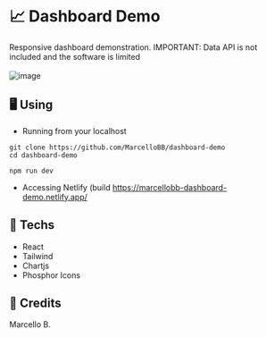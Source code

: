 # 📈 Dashboard Demo
Responsive dashboard demonstration. IMPORTANT: Data API is not included and the software is limited <br><br>
![image](https://user-images.githubusercontent.com/88407713/216768436-aef8242b-5b45-4b84-9b81-0688fccb3c93.png)

## 🖥️ Using
* Running from your localhost
```shell
git clone https://github.com/MarcelloBB/dashboard-demo
cd dashboard-demo

npm run dev
```

* Accessing Netlify (build
https://marcellobb-dashboard-demo.netlify.app/

## 📜 Techs
* React
* Tailwind
* Chartjs
* Phosphor Icons

## 📌 Credits
Marcello B.
